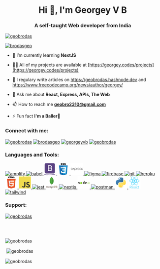 <h1 align="center">Hi 👋, I'm Georgey V B</h1>
<h3 align="center">A self-taught Web developer from India</h3>

<p align="left"> <a href="https://github.com/ryo-ma/github-profile-trophy"><img src="https://github-profile-trophy.vercel.app/?username=geobrodas&theme=radical" alt="geobrodas" /></a> </p>

<p align="left"> <a href="https://twitter.com/brodasgeo" target="blank"><img src="https://img.shields.io/twitter/follow/brodasgeo?logo=twitter&style=for-the-badge" alt="brodasgeo" /></a> </p>

- 🌱 I’m currently learning **NextJS**

- 👨‍💻 All of my projects are available at [https://georgey.codes/projects](https://georgey.codes/projects)

- 📝 I regulary write articles on https://geobrodas.hashnode.dev and https://www.freecodecamp.org/news/author/georgey/

- 💬 Ask me about **React, Express, APIs, The Web**

- 📫 How to reach me **geobro2310@gmail.com**

- ⚡ Fun fact **I'm a Baller🏀**

<h3 align="left">Connect with me:</h3>
<p align="left">
<a href="https://dev.to/geobrodas" target="blank"><img align="center" src="https://cdn.jsdelivr.net/npm/simple-icons@3.0.1/icons/dev-dot-to.svg" alt="geobrodas" height="30" width="40" /></a>
<a href="https://twitter.com/brodasgeo" target="blank"><img align="center" src="https://raw.githubusercontent.com/rahuldkjain/github-profile-readme-generator/master/src/images/icons/Social/twitter.svg" alt="brodasgeo" height="30" width="40" /></a>
<a href="https://linkedin.com/in/georgeyvb" target="blank"><img align="center" src="https://raw.githubusercontent.com/rahuldkjain/github-profile-readme-generator/master/src/images/icons/Social/linked-in-alt.svg" alt="georgeyvb" height="30" width="40" /></a>
<a href="https://dribbble.com/geobrodas" target="blank"><img align="center" src="https://raw.githubusercontent.com/rahuldkjain/github-profile-readme-generator/master/src/images/icons/Social/dribbble.svg" alt="geobrodas" height="30" width="40" /></a>
</p>

<h3 align="left">Languages and Tools:</h3>
<p align="left"> <a href="https://aws.amazon.com/amplify/" target="_blank"> <img src="https://docs.amplify.aws/assets/logo-dark.svg" alt="amplify" width="40" height="40"/> </a> <a href="https://babeljs.io/" target="_blank"> <img src="https://www.vectorlogo.zone/logos/babeljs/babeljs-icon.svg" alt="babel" width="40" height="40"/> </a> <a href="https://getbootstrap.com" target="_blank"> <img src="https://raw.githubusercontent.com/devicons/devicon/master/icons/bootstrap/bootstrap-plain-wordmark.svg" alt="bootstrap" width="40" height="40"/> </a> <a href="https://www.w3schools.com/css/" target="_blank"> <img src="https://raw.githubusercontent.com/devicons/devicon/master/icons/css3/css3-original-wordmark.svg" alt="css3" width="40" height="40"/> </a> <a href="https://expressjs.com" target="_blank"> <img src="https://raw.githubusercontent.com/devicons/devicon/master/icons/express/express-original-wordmark.svg" alt="express" width="40" height="40"/> </a> <a href="https://www.figma.com/" target="_blank"> <img src="https://www.vectorlogo.zone/logos/figma/figma-icon.svg" alt="figma" width="40" height="40"/> </a> <a href="https://firebase.google.com/" target="_blank"> <img src="https://www.vectorlogo.zone/logos/firebase/firebase-icon.svg" alt="firebase" width="40" height="40"/> </a> <a href="https://git-scm.com/" target="_blank"> <img src="https://www.vectorlogo.zone/logos/git-scm/git-scm-icon.svg" alt="git" width="40" height="40"/> </a> <a href="https://heroku.com" target="_blank"> <img src="https://www.vectorlogo.zone/logos/heroku/heroku-icon.svg" alt="heroku" width="40" height="40"/> </a> <a href="https://www.w3.org/html/" target="_blank"> <img src="https://raw.githubusercontent.com/devicons/devicon/master/icons/html5/html5-original-wordmark.svg" alt="html5" width="40" height="40"/> </a> <a href="https://developer.mozilla.org/en-US/docs/Web/JavaScript" target="_blank"> <img src="https://raw.githubusercontent.com/devicons/devicon/master/icons/javascript/javascript-original.svg" alt="javascript" width="40" height="40"/> </a> <a href="https://jestjs.io" target="_blank"> <img src="https://www.vectorlogo.zone/logos/jestjsio/jestjsio-icon.svg" alt="jest" width="40" height="40"/> </a> <a href="https://www.mongodb.com/" target="_blank"> <img src="https://raw.githubusercontent.com/devicons/devicon/master/icons/mongodb/mongodb-original-wordmark.svg" alt="mongodb" width="40" height="40"/> </a> <a href="https://nextjs.org/" target="_blank"> <img src="https://cdn.worldvectorlogo.com/logos/nextjs-3.svg" alt="nextjs" width="40" height="40"/> </a> <a href="https://nodejs.org" target="_blank"> <img src="https://raw.githubusercontent.com/devicons/devicon/master/icons/nodejs/nodejs-original-wordmark.svg" alt="nodejs" width="40" height="40"/> </a> <a href="https://postman.com" target="_blank"> <img src="https://www.vectorlogo.zone/logos/getpostman/getpostman-icon.svg" alt="postman" width="40" height="40"/> </a> <a href="https://www.python.org" target="_blank"> <img src="https://raw.githubusercontent.com/devicons/devicon/master/icons/python/python-original.svg" alt="python" width="40" height="40"/> </a> <a href="https://reactjs.org/" target="_blank"> <img src="https://raw.githubusercontent.com/devicons/devicon/master/icons/react/react-original-wordmark.svg" alt="react" width="40" height="40"/> </a> <a href="https://tailwindcss.com/" target="_blank"> <img src="https://www.vectorlogo.zone/logos/tailwindcss/tailwindcss-icon.svg" alt="tailwind" width="40" height="40"/> </a> </p>

<h3 align="left">Support:</h3>
<p><a href="https://www.buymeacoffee.com/geobrodas"> <img align="center" src="https://cdn.buymeacoffee.com/buttons/v2/default-yellow.png" height="50" width="210" alt="geobrodas" /></a></p><br><br>

<p><img align="center" src="https://github-readme-stats.vercel.app/api/top-langs?username=geobrodas&show_icons=true&locale=en&layout=compact&theme=radical" alt="geobrodas" /></p>

<p>&nbsp;<img align="center" src="https://github-readme-stats.vercel.app/api?username=geobrodas&show_icons=true&locale=en&theme=radical" alt="geobrodas" /></p>

<p><img align="center" src="https://github-readme-streak-stats.herokuapp.com/?user=geobrodas&theme=radical" alt="geobrodas" /></p>
